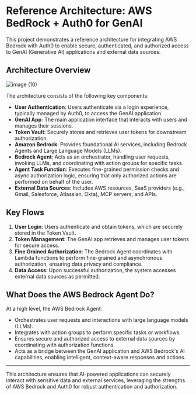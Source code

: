 # Reference Architecture: AWS BedRock + Auth0 for GenAI



This project demonstrates a reference architecture for integrating AWS Bedrock with Auth0 to enable secure, authenticated, and authorized access to GenAI (Generative AI) applications and external data sources.

## Architecture Overview
![image (10)](https://github.com/user-attachments/assets/8036bd3e-8d6b-4b1a-a7ae-cd5053679535)

The architecture consists of the following key components:

- **User Authentication**: Users authenticate via a login experience, typically managed by Auth0, to access the GenAI application.
- **GenAI App**: The main application interface that interacts with users and manages their sessions.
- **Token Vault**: Securely stores and retrieves user tokens for downstream authorization.
- **Amazon Bedrock**: Provides foundational AI services, including Bedrock Agents and Large Language Models (LLMs).
- **Bedrock Agent**: Acts as an orchestrator, handling user requests, invoking LLMs, and coordinating with action groups for specific tasks.
- **Agent Task Function**: Executes fine-grained permission checks and async authorization logic, ensuring that only authorized actions are performed on behalf of the user.
- **External Data Sources**: Includes AWS resources, SaaS providers (e.g., Gmail, Salesforce, Atlassian, Okta), MCP servers, and APIs.

## Key Flows

1. **User Login**: Users authenticate and obtain tokens, which are securely stored in the Token Vault.
2. **Token Management**: The GenAI app retrieves and manages user tokens for secure access.
3. **Fine Grained Authorization**: The Bedrock Agent coordinates with Lambda functions to perform fine-grained and asynchronous authorization, ensuring data privacy and compliance.
4. **Data Access**: Upon successful authorization, the system accesses external data sources as permitted.

## What Does the AWS Bedrock Agent Do?

At a high level, the AWS Bedrock Agent:
- Orchestrates user requests and interactions with large language models (LLMs).
- Integrates with action groups to perform specific tasks or workflows.
- Ensures secure and authorized access to external data sources by coordinating with authorization functions.
- Acts as a bridge between the GenAI application and AWS Bedrock's AI capabilities, enabling intelligent, context-aware responses and actions.

---

This architecture ensures that AI-powered applications can securely interact with sensitive data and external services, leveraging the strengths of AWS Bedrock and Auth0 for robust authentication and authorization. 
